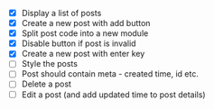 - [x] Display a list of posts
- [x] Create a new post with add button
- [x] Split post code into a new module
- [x] Disable button if post is invalid
- [x] Create a new post with enter key
- [ ] Style the posts
- [ ] Post should contain meta - created time, id etc.
- [ ] Delete a post
- [ ] Edit a post (and add updated time to post details)
